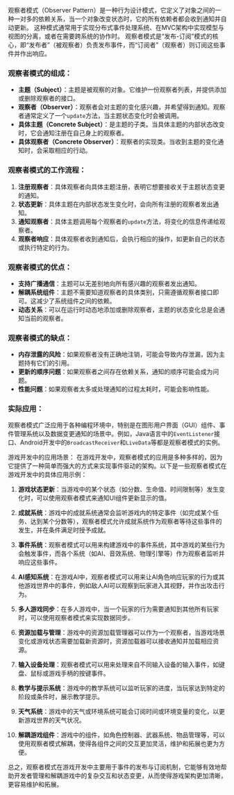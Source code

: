 观察者模式（Observer Pattern）是一种行为设计模式，它定义了对象之间的一种一对多的依赖关系，当一个对象改变状态时，它的所有依赖者都会收到通知并自动更新。
这种模式通常用于实现分布式事件处理系统、在MVC架构中实现模型与视图的分离，或者在需要跨系统的协作时。
观察者模式是“发布-订阅”模式的核心，即“发布者”（被观察者）负责发布事件，而“订阅者”（观察者）则订阅这些事件并作出响应。

### 观察者模式的组成：

- **主题（Subject）**：主题是被观察的对象。它维护一份观察者列表，并提供添加或删除观察者的接口。
- **观察者（Observer）**：观察者会对主题的变化感兴趣，并希望得到通知。观察者通常定义了一个`update`方法，当主题状态变化时会被调用。
- **具体主题（Concrete Subject）**：是主题的子类。当具体主题的内部状态改变时，它会通知注册在自己身上的观察者。
- **具体观察者（Concrete Observer）**：观察者的实现类。当收到主题的变化通知时，会采取相应的行动。

### 观察者模式的工作流程：

1. **注册观察者**：具体观察者向具体主题注册，表明它想要接收关于主题状态变更的通知。
2. **状态更新**：具体主题在内部状态发生变化时，会向所有注册的观察者发出通知。
3. **通知观察者**：具体主题调用每个观察者的`update`方法，将变化的信息传递给观察者。
4. **观察者响应**：具体观察者收到通知后，会执行相应的操作，如更新自己的状态或执行特定的行为。

### 观察者模式的优点：

- **支持广播通信**：主题可以无差别地向所有感兴趣的观察者发出通知。
- **解耦系统组件**：主题不需要知道观察者的具体类别，只需遵循观察者接口即可。这减少了系统组件之间的依赖。
- **动态关系**：可以在运行时动态地添加或删除观察者，主题的状态变化总是会通知当前的观察者。

### 观察者模式的缺点：

- **内存泄露的风险**：如果观察者没有正确地注销，可能会导致内存泄漏，因为主题持有它们的引用。
- **更新的顺序问题**：如果观察者之间存在依赖关系，通知的顺序可能会成为问题。
- **性能问题**：如果观察者太多或处理通知的过程太耗时，可能会影响性能。

### 实际应用：

观察者模式广泛应用于各种编程环境中，特别是在图形用户界面（GUI）组件、事件管理系统以及数据变更通知的场景中。例如，Java语言中的`EventListener`接口、Android开发中的`BroadcastReceiver`和`LiveData`等都是观察者模式的实例。

游戏开发中的应用场景：
在游戏开发中，观察者模式的应用是多种多样的，因为它提供了一种简单而强大的方式来实现事件驱动的架构。以下是一些观察者模式在游戏开发中的具体应用示例：

1. **游戏状态更新**：当游戏中的某个状态（如分数、生命值、时间限制等）发生变化时，可以使用观察者模式来通知UI组件更新显示的值。

2. **成就系统**：游戏中的成就系统通常会监听游戏内的特定事件（如完成某个任务、达到某个分数等），观察者模式允许成就系统作为观察者等待这些事件的发生，并在条件满足时授予成就。

3. **事件系统**：观察者模式可以用来构建游戏中的事件系统，其中游戏的某些行为会触发事件，而各个系统（如AI、音效系统、物理引擎等）作为观察者监听并响应这些事件。

4. **AI感知系统**：在游戏AI中，观察者模式可以用来让AI角色响应玩家的行为或其他游戏世界中的事件，例如敌人AI可以观察到玩家进入其视野，并作出攻击行为。

5. **多人游戏同步**：在多人游戏中，当一个玩家的行为需要通知到其他所有玩家时，可以使用观察者模式来实现数据同步。

6. **资源加载与管理**：游戏中的资源加载管理器可以作为一个观察者，当游戏场景变化或游戏状态需要加载新资源时，资源加载器可以接收通知并加载相应资源。

7. **输入设备处理**：观察者模式可以用来处理来自不同输入设备的输入事件，如键盘、鼠标或游戏手柄的按键事件。

8. **教学与提示系统**：游戏中的教学系统可以监听玩家的进度，当玩家达到特定的阶段或条件时，展示教学提示。

9. **天气系统**：游戏中的天气或环境系统可能会订阅时间或环境变量的变化，以更新游戏世界的天气状况。

10. **解耦游戏组件**：游戏中的组件，如角色控制器、武器系统、物品管理等，可以使用观察者模式解耦，使得各组件之间的交互更加灵活，维护和拓展也更为方便。

总之，观察者模式在游戏开发中主要用于事件的发布与订阅机制，它能够有效地帮助开发者管理和解耦游戏中的复杂交互和状态变更，从而使得游戏架构更加清晰，更容易维护和拓展。